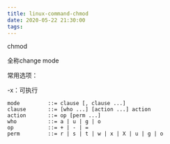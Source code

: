 ```yaml
---
title: linux-command-chmod
date: 2020-05-22 21:30:00
tags:
---
```


chmod

全称change mode

常用选项：

-x：可执行

```
mode         ::= clause [, clause ...]
clause       ::= [who ...] [action ...] action
action       ::= op [perm ...]
who          ::= a | u | g | o
op           ::= + | - | =
perm         ::= r | s | t | w | x | X | u | g | o
```

